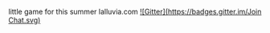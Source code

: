 little game for this summer
lalluvia.com
[![Gitter](https://badges.gitter.im/Join Chat.svg)](https://gitter.im/alfonsofonso/got?utm_source=badge&utm_medium=badge&utm_campaign=pr-badge)